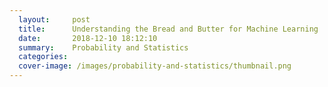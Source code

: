 ```yaml
---
  layout:     post
  title:      Understanding the Bread and Butter for Machine Learning
  date:       2018-12-10 18:12:10
  summary:    Probability and Statistics
  categories: 
  cover-image: /images/probability-and-statistics/thumbnail.png
---
```

